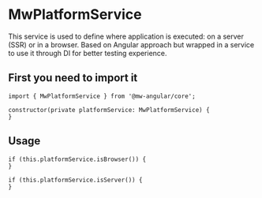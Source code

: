 # MwPlatformService

This service is used to define where application is executed: on a server (SSR) or in a browser.
Based on Angular approach but wrapped in a service to use it through DI for better testing experience.

## First you need to import it

```
import { MwPlatformService } from '@mw-angular/core';

constructor(private platformService: MwPlatformService) {
}
```

## Usage

```
if (this.platformService.isBrowser()) {
}

if (this.platformService.isServer()) {
}
```
